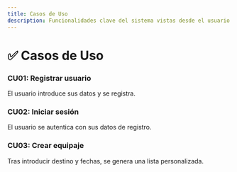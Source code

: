 ```yaml
---
title: Casos de Uso
description: Funcionalidades clave del sistema vistas desde el usuario.
---
```


# ✅ Casos de Uso

### CU01: Registrar usuario
El usuario introduce sus datos y se registra.

### CU02: Iniciar sesión
El usuario se autentica con sus datos de registro.

### CU03: Crear equipaje
Tras introducir destino y fechas, se genera una lista personalizada.
